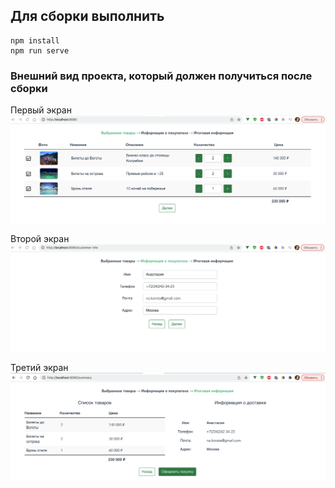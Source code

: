 ## Для сборки выполнить
```
npm install
npm run serve
```
### Внешний вид проекта, который должен получиться после сборки

Первый экран
![screenshot of sample](screens/screen-1.png "Товары")

Второй экран
![screenshot of sample](screens/screen-2.png "Информация о пользователе")

Третий экран
![screenshot of sample](screens/screen-3.png "Подготовка к отправке")
